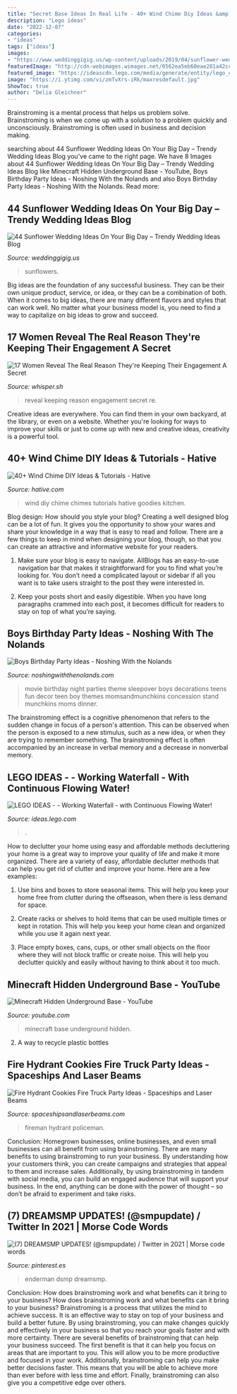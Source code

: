 ```yaml
---
title: "Secret Base Ideas In Real Life - 40+ Wind Chime Diy Ideas &amp; Tutorials"
description: "Lego ideas"
date: "2022-12-07"
categories:
- "ideas"
tags: ["ideas"]
images:
- "https://www.weddinggigig.us/wp-content/uploads/2019/04/sunflower-wedding-ideas-On-Your-Big-Day-1388646642815153261.jpg"
featuredImage: "http://cdn-webimages.wimages.net/0562ea5eb60eae281a42cc323c4b4a85c938be-v5-wm.jpg?v=0"
featured_image: "https://ideascdn.lego.com/media/generate/entity/lego_ci/project/874084e7-3ecb-410f-a18b-e7451ae5f2a8/resize_to_fill:250:250"
image: "https://i.ytimg.com/vi/zmTvXrs-iRk/maxresdefault.jpg"
ShowToc: true
author: "Delia Gleichner"
---
```



Brainstroming is a mental process that helps us problem solve. Brainstroming is when we come up with a solution to a problem quickly and unconsciously. Brainstroming is often used in business and decision making.

	

		
searching about 44 Sunflower Wedding Ideas On Your Big Day – Trendy Wedding Ideas Blog you've came to the right page. We have 8 Images about 44 Sunflower Wedding Ideas On Your Big Day – Trendy Wedding Ideas Blog like Minecraft Hidden Underground Base - YouTube, Boys Birthday Party Ideas - Noshing With the Nolands and also Boys Birthday Party Ideas - Noshing With the Nolands. Read more:
		
    
## 44 Sunflower Wedding Ideas On Your Big Day – Trendy Wedding Ideas Blog

<img loading=lazy src="https://www.weddinggigig.us/wp-content/uploads/2019/04/sunflower-wedding-ideas-On-Your-Big-Day-1388646642815153261.jpg" onerror="this.onerror=null;this.src='https://tse3.mm.bing.net/th?id=OIP.hse-JQ9jMFoiPXTLiR7pCAHaPZ&amp;pid=15.1';" alt="44 Sunflower Wedding Ideas On Your Big Day – Trendy Wedding Ideas Blog">

_Source: weddinggigig.us_

>sunflowers. 

	

Big ideas are the foundation of any successful business. They can be their own unique product, service, or idea, or they can be a combination of both. When it comes to big ideas, there are many different flavors and styles that can work well. No matter what your business model is, you need to find a way to capitalize on big ideas to grow and succeed.

    
## 17 Women Reveal The Real Reason They&#039;re Keeping Their Engagement A Secret

<img loading=lazy src="http://cdn-webimages.wimages.net/0562ea5eb60eae281a42cc323c4b4a85c938be-v5-wm.jpg?v=0" onerror="this.onerror=null;this.src='https://tse1.mm.bing.net/th?id=OIP.S3u_9F0VtZwaVJUJdkveHAHaKp&amp;pid=15.1';" alt="17 Women Reveal The Real Reason They&#039;re Keeping Their Engagement A Secret">

_Source: whisper.sh_

>reveal keeping reason engagement secret re. 

	

Creative ideas are everywhere. You can find them in your own backyard, at the library, or even on a website. Whether you're looking for ways to improve your skills or just to come up with new and creative ideas, creativity is a powerful tool.

    
## 40+ Wind Chime DIY Ideas &amp; Tutorials - Hative

<img loading=lazy src="http://hative.com/wp-content/uploads/2017/06/wind-chime-diy/6-wind-chime-diy-ideas-tutorials.jpg" onerror="this.onerror=null;this.src='https://tse2.mm.bing.net/th?id=OIP.q8BGTB8h2WPff7hasHFqyQHaRI&amp;pid=15.1';" alt="40+ Wind Chime DIY Ideas &amp; Tutorials - Hative">

_Source: hative.com_

>wind diy chime chimes tutorials hative goodies kitchen. 

	

Blog design: How should you style your blog?
Creating a well designed blog can be a lot of fun. It gives you the opportunity to show your wares and share your knowledge in a way that is easy to read and follow. There are a few things to keep in mind when designing your blog, though, so that you can create an attractive and informative website for your readers.
1. Make sure your blog is easy to navigate. AllBlogs has an easy-to-use navigation bar that makes it straightforward for you to find what you’re looking for. You don’t need a complicated layout or sidebar if all you want is to take users straight to the post they were interested in.

2. Keep your posts short and easily digestible. When you have long paragraphs crammed into each post, it becomes difficult for readers to stay on top of what you’re saying.

    
## Boys Birthday Party Ideas - Noshing With The Nolands

<img loading=lazy src="https://noshingwiththenolands.com/wp-content/uploads/2020/03/movie-party-concession-stand-7m-Custom.jpg" onerror="this.onerror=null;this.src='https://tse4.mm.bing.net/th?id=OIP.eRnnoJeKB2_wmX0HHd04TwHaLH&amp;pid=15.1';" alt="Boys Birthday Party Ideas - Noshing With the Nolands">

_Source: noshingwiththenolands.com_

>movie birthday night parties theme sleepover boys decorations teens fun decor teen boy themes momsandmunchkins concession stand munchkins moms dinner. 

	

The brainstroming effect is a cognitive phenomenon that refers to the sudden change in focus of a person's attention. This can be observed when the person is exposed to a new stimulus, such as a new idea, or when they are trying to remember something. The brainstroming effect is often accompanied by an increase in verbal memory and a decrease in nonverbal memory.

    
## LEGO IDEAS - - Working Waterfall - With Continuous Flowing Water!

<img loading=lazy src="https://ideascdn.lego.com/media/generate/entity/lego_ci/project/874084e7-3ecb-410f-a18b-e7451ae5f2a8/resize_to_fill:250:250" onerror="this.onerror=null;this.src='https://tse4.mm.bing.net/th?id=OIP.r9ia6YQ5OqQ_tcKB6Cv0WQAAAA&amp;pid=15.1';" alt="LEGO IDEAS - - Working Waterfall - with Continuous Flowing Water!">

_Source: ideas.lego.com_

>. 

	

How to declutter your home using easy and affordable methods
decluttering your home is a great way to improve your quality of life and make it more organized. There are a variety of easy, affordable declutter methods that can help you get rid of clutter and improve your home. Here are a few examples:
1. Use bins and boxes to store seasonal items. This will help you keep your home free from clutter during the offseason, when there is less demand for space.

2. Create racks or shelves to hold items that can be used multiple times or kept in rotation. This will help you keep your home clean and organized while you use it again next year.

3. Place empty boxes, cans, cups, or other small objects on the floor where they will not block traffic or create noise. This will help you declutter quickly and easily without having to think about it too much.


    
## Minecraft Hidden Underground Base - YouTube

<img loading=lazy src="https://i.ytimg.com/vi/zmTvXrs-iRk/maxresdefault.jpg" onerror="this.onerror=null;this.src='https://tse4.mm.bing.net/th?id=OIP.b6IzJlQ2y2dNsKvaSjbWhAHaEK&amp;pid=15.1';" alt="Minecraft Hidden Underground Base - YouTube">

_Source: youtube.com_

>minecraft base underground hidden. 

	

2. A way to recycle plastic bottles 

    
## Fire Hydrant Cookies Fire Truck Party Ideas - Spaceships And Laser Beams

<img loading=lazy src="https://spaceshipsandlaserbeams.com/wp-content/uploads/2015/09/fire-hydrant-cookies-for-fire-truck-party.jpg" onerror="this.onerror=null;this.src='https://tse4.mm.bing.net/th?id=OIP.2EZdqzRRit8ugsiyfx_XiAHaGP&amp;pid=15.1';" alt="Fire Hydrant Cookies Fire Truck Party Ideas - Spaceships and Laser Beams">

_Source: spaceshipsandlaserbeams.com_

>fireman hydrant policeman. 

	

Conclusion: Homegrown businesses, online businesses, and even small businesses can all benefit from using brainstroming.
There are many benefits to using brainstroming to run your business. By understanding how your customers think, you can create campaigns and strategies that appeal to them and increase sales. Additionally, by using brainstroming in tandem with social media, you can build an engaged audience that will support your business. In the end, anything can be done with the power of thought – so don’t be afraid to experiment and take risks.

    
## (7) DREAMSMP UPDATES! (@smpupdate) / Twitter In 2021 | Morse Code Words

<img loading=lazy src="https://i.pinimg.com/736x/10/21/0e/10210e6d8b03171c340cbef22982ba68.jpg" onerror="this.onerror=null;this.src='https://tse3.mm.bing.net/th?id=OIP.woZQ5gsNKk9vd8p9PfYC5wHaEJ&amp;pid=15.1';" alt="(7) DREAMSMP UPDATES! (@smpupdate) / Twitter in 2021 | Morse code words">

_Source: pinterest.es_

>enderman dsmp dreamsmp. 

	

Conclusion: How does brainstroming work and what benefits can it bring to your business?
How does brainstroming work and what benefits can it bring to your business? Brainstroming is a process that utilizes the mind to achieve success. It is an effective way to stay on top of your business and build a better future. By using brainstroming, you can make changes quickly and effectively in your business so that you reach your goals faster and with more certainty. There are several benefits of brainstroming that can help your business succeed. The first benefit is that it can help you focus on areas that are important to you. This will allow you to be more productive and focused in your work. Additionally, brainstroming can help you make better decisions faster. This means that you will be able to achieve more than ever before with less time and effort. Finally, brainstroming can also give you a competitive edge over others.

